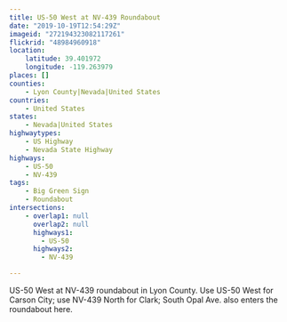 ```yaml
---
title: US-50 West at NV-439 Roundabout
date: "2019-10-19T12:54:29Z"
imageid: "272194323082117261"
flickrid: "48984960918"
location:
    latitude: 39.401972
    longitude: -119.263979
places: []
counties:
    - Lyon County|Nevada|United States
countries:
    - United States
states:
    - Nevada|United States
highwaytypes:
    - US Highway
    - Nevada State Highway
highways:
    - US-50
    - NV-439
tags:
    - Big Green Sign
    - Roundabout
intersections:
    - overlap1: null
      overlap2: null
      highways1:
        - US-50
      highways2:
        - NV-439

---
```

US-50 West at NV-439 roundabout in Lyon County.  Use US-50 West for Carson City; use NV-439 North for Clark; South Opal Ave. also enters the roundabout here.